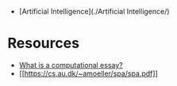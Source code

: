 - [Artificial Intelligence](./Artificial Intelligence/)

# Resources

- [What is a computational essay?](https://blog.stephenwolfram.com/2017/11/what-is-a-computational-essay/)
- [[https://cs.au.dk/~amoeller/spa/spa.pdf]]